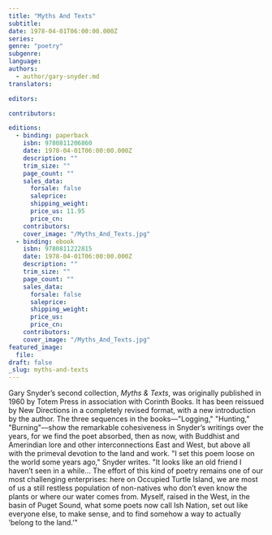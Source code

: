 ```yaml
---
title: "Myths And Texts"
subtitle:
date: 1978-04-01T06:00:00.000Z
series:
genre: "poetry"
subgenre:
language:
authors:
  - author/gary-snyder.md
translators:

editors:

contributors:

editions:
  - binding: paperback
    isbn: 9780811206860
    date: 1978-04-01T06:00:00.000Z
    description: ""
    trim_size: ""
    page_count: ""
    sales_data:
      forsale: false
      saleprice:
      shipping_weight:
      price_us: 11.95
      price_cn:
    contributors:
    cover_image: "/Myths_And_Texts.jpg"
  - binding: ebook
    isbn: 9780811222815
    date: 1978-04-01T06:00:00.000Z
    description: ""
    trim_size: ""
    page_count: ""
    sales_data:
      forsale: false
      saleprice:
      shipping_weight:
      price_us:
      price_cn:
    contributors:
    cover_image: "/Myths_And_Texts.jpg"
featured_image:
  file:
draft: false
_slug: myths-and-texts
---
```


Gary Snyder’s second collection, _Myths & Texts_, was originally published in 1960 by Totem Press in association with Corinth Books. It has been reissued by New Directions in a completely revised format, with a new introduction by the author. The three sequences in the books––"Logging," "Hunting," "Burning"––show the remarkable cohesiveness in Snyder’s writings over the years, for we find the poet absorbed, then as now, with Buddhist and Amerindian lore and other interconnections East and West, but above all with the primeval devotion to the land and work. "I set this poem loose on the world some years ago," Snyder writes. "It looks like an old friend I haven’t seen in a while... The effort of this kind of poetry remains one of our most challenging enterprises: here on Occupied Turtle Island, we are most of us a still restless population of non-natives who don’t even know the plants or where our water comes from. Myself, raised in the West, in the basin of Puget Sound, what some poets now call Ish Nation, set out like everyone else, to make sense, and to find somehow a way to actually ’belong to the land.’"

